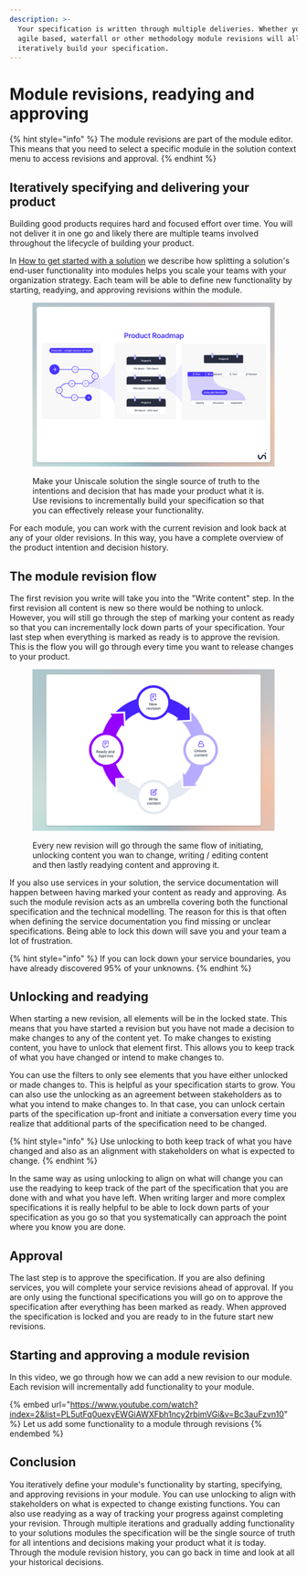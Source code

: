 ```yaml
---
description: >-
  Your specification is written through multiple deliveries. Whether you use an
  agile based, waterfall or other methodology module revisions will allow you to
  iteratively build your specification.
---
```


# Module revisions, readying and approving

{% hint style="info" %}
The module revisions are part of the module editor. This means that you need to select a specific module in the solution context menu to access revisions and approval.
{% endhint %}



## Iteratively specifying and delivering your product

Building good products requires hard and focused effort over time. You will not deliver it in one go and likely there are multiple teams involved throughout the lifecycle of building your product.&#x20;

In [How to get started with a solution](https://help.uniscale.com/product-guides/how-to-get-started-with-a-solution) we describe how splitting a solution's end-user functionality into modules helps you scale your teams with your organization strategy. Each team will be able to define new functionality by starting, readying, and approving revisions within the module.

<figure><img src="../../.gitbook/assets/slide - 06 (1).png" alt=""><figcaption><p>Make your Uniscale solution the single source of truth to the intentions and decision that has made your product what it is. Use revisions to incrementally build your specification so that you can effectively release your functionality.</p></figcaption></figure>

For each module, you can work with the current revision and look back at any of your older revisions. In this way, you have a complete overview of the product intention and decision history.



## The module revision flow

The first revision you write will take you into the "Write content" step. In the first revision all content is new so there would be nothing to unlock. However, you will still go through the step of marking your content as ready so that you can incrementally lock down parts of your specification. Your last step when everything is marked as ready is to approve the revision. This is the flow you will go through every time you want to release changes to your product.

<figure><img src="../../.gitbook/assets/_illustration_6.png" alt=""><figcaption><p>Every new revision will go through the same flow of initiating, unlocking content you wan to change, writing / editing content and then lastly readying content and approving it.</p></figcaption></figure>

If you also use services in your solution, the service documentation will happen between having marked your content as ready and approving. As such the module revision acts as an umbrella covering both the functional specification and the technical modelling. The reason for this is that often when defining the service documentation you find missing or unclear specifications. Being able to lock this down will save you and your team a lot of frustration.

{% hint style="info" %}
If you can lock down your service boundaries, you have already discovered 95% of your unknowns.
{% endhint %}



## Unlocking and readying

When starting a new revision, all elements will be in the locked state. This means that you have started a revision but you have not made a decision to make changes to any of the content yet. To make changes to existing content, you have to unlock that element first. This allows you to keep track of what you have changed or intend to make changes to.&#x20;

You can use the filters to only see elements that you have either unlocked or made changes to. This is helpful as your specification starts to grow. You can also use the unlocking as an agreement between stakeholders as to what you intend to make changes to. In that case, you can unlock certain parts of the specification up-front and initiate a conversation every time you realize that additional parts of the specification need to be changed.&#x20;

{% hint style="info" %}
Use unlocking to both keep track of what you have changed and also as an alignment with stakeholders on what is expected to change.
{% endhint %}

In the same way as using unlocking to align on what will change you can use the readying to keep track of the part of the specification that you are done with and what you have left. When writing larger and more complex specifications it is really helpful to be able to lock down parts of your specification as you go so that you systematically can approach the point where you know you are done.



## Approval

The last step is to approve the specification. If you are also defining services, you will complete your service revisions ahead of approval. If you are only using the functional specifications you will go on to approve the specification after everything has been marked as ready. When approved the specification is locked and you are ready to in the future start new revisions.



## Starting and approving a module revision

In this video, we go through how we can add a new revision to our module. Each revision will incrementally add functionality to your module.

{% embed url="https://www.youtube.com/watch?index=2&list=PL5utFq0uexyEWGiAWXFbh1ncy2rbimVGi&v=Bc3auFzvn10" %}
Let us add some functionality to a module through revisions
{% endembed %}

## Conclusion

You iteratively define your module's functionality by starting, specifying, and approving revisions in your module. You can use unlocking to align with stakeholders on what is expected to change existing functions. You can also use readying as a way of tracking your progress against completing your revision. Through multiple iterations and gradually adding functionality to your solutions modules the specification will be the single source of truth for all intentions and decisions making your product what it is today. Through the module revision history, you can go back in time and look at all your historical decisions.

